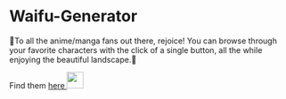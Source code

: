 # Waifu-Generator
🌸To all the anime/manga fans out there, rejoice! You can browse through your favorite characters with the click of a single button, all the while enjoying the beautiful landscape.🌸

Find them <a href="https://wlgnstla.github.io/Waifu-Generator/"> here </a> <img src="https://media1.giphy.com/media/9eaTrFKk9LpKqYEWQn/giphy.gif?cid=82a1493buht5vz4kkpdn3m8f0yw5uxam6hdcb5oewj1d4vzj&rid=giphy.gif&ct=v" width="30px" height="30px">
